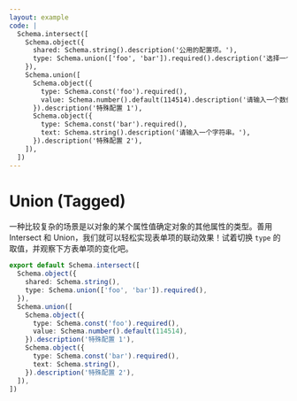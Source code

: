 ```yaml
---
layout: example
code: |
  Schema.intersect([
    Schema.object({
      shared: Schema.string().description('公用的配置项。'),
      type: Schema.union(['foo', 'bar']).required().description('选择一个类型。'),
    }),
    Schema.union([
      Schema.object({
        type: Schema.const('foo').required(),
        value: Schema.number().default(114514).description('请输入一个数值。'),
      }).description('特殊配置 1'),
      Schema.object({
        type: Schema.const('bar').required(),
        text: Schema.string().description('请输入一个字符串。'),
      }).description('特殊配置 2'),
    ]),
  ])
---
```


# Union (Tagged)

一种比较复杂的场景是以对象的某个属性值确定对象的其他属性的类型。善用 Intersect 和 Union，我们就可以轻松实现表单项的联动效果！试着切换 `type` 的取值，并观察下方表单项的变化吧。

```ts
export default Schema.intersect([
  Schema.object({
    shared: Schema.string(),
    type: Schema.union(['foo', 'bar']).required(),
  }),
  Schema.union([
    Schema.object({
      type: Schema.const('foo').required(),
      value: Schema.number().default(114514),
    }).description('特殊配置 1'),
    Schema.object({
      type: Schema.const('bar').required(),
      text: Schema.string(),
    }).description('特殊配置 2'),
  ]),
])
```

